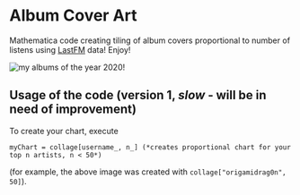 # Album Cover Art
Mathematica code creating tiling of album covers proportional to number of listens using <a href = "last.fm">LastFM</a> data! Enjoy!

<img src = "https://i.imgur.com/WR1bLCA.png" alt = "my albums of the year 2020!"/>

## Usage of the code (version 1, *slow* - will be in need of improvement)

To create your chart, execute 

```
myChart = collage[username_, n_] (*creates proportional chart for your top n artists, n < 50*)
```
(for example, the above image was created with `collage["origamidrag0n", 50]`).

